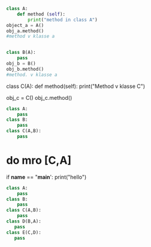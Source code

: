```py
class A:
    def method (self):
        print("method in class A")
object_a = A()
obj_a.method()
#method v klasse a 


class B(A):
    pass
obj_b = B()
obj_b.method()
#method. v klasse a 
````
class C(A):
    def method(self):
        print("Method v klasse C")

obj_c = C()
obj_c.method()
```py
class A:
    pass
class B:
    pass
class C(A,B):
    pass
```
# do mro [C,A]
if __name__ == "__main__':
    print("hello")
    
 ```.py
 class A:
     pass
class B:
     pass
class C(A,B):
     pass
class D(B,A):
    pass    
class E(C,D):
    pass    
```
   
